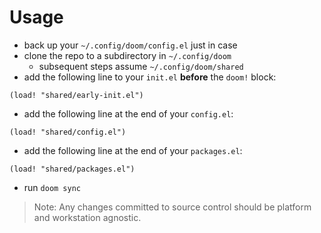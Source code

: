 # Usage

- back up your `~/.config/doom/config.el` just in case
- clone the repo to a subdirectory in `~/.config/doom`
    - subsequent steps assume `~/.config/doom/shared`
- add the following line to your `init.el` **before** the `doom!` block:
```elisp
(load! "shared/early-init.el")
```
- add the following line at the end of your `config.el`:
```elisp
(load! "shared/config.el")
```
- add the following line at the end of your `packages.el`:
```elisp
(load! "shared/packages.el")
```
- run `doom sync`

> Note:
> Any changes committed to source control should be platform and workstation agnostic.
